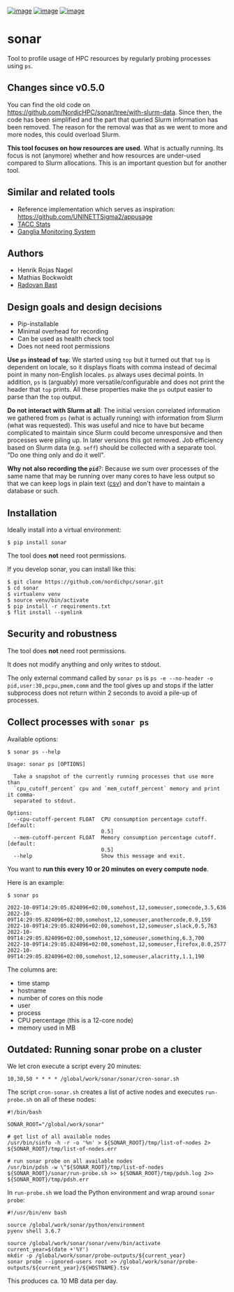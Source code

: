 [![image](https://github.com/NordicHPC/sonar/workflows/Test/badge.svg)](https://github.com/NordicHPC/sonar/actions)
[![image](https://img.shields.io/badge/license-%20GPL--v3.0-blue.svg)](LICENSE)
[![image](https://badge.fury.io/py/sonar.svg)](https://badge.fury.io/py/sonar)


# sonar

Tool to profile usage of HPC resources by regularly probing processes using
`ps`.



## Changes since v0.5.0

You can find the old code on
https://github.com/NordicHPC/sonar/tree/with-slurm-data.  Since then, the code
has been simplified and the part that queried Slurm information has been
removed. The reason for the removal was that as we went to more and more nodes,
this could overload Slurm.

**This tool focuses on how resources are used**. What is actually running.  Its
focus is not (anymore) whether and how resources are under-used compared to
Slurm allocations. This is an important question but for another tool.


## Similar and related tools

- Reference implementation which serves as inspiration:
  <https://github.com/UNINETTSigma2/appusage>
- [TACC Stats](https://github.com/TACC/tacc_stats)
- [Ganglia Monitoring System](http://ganglia.info/)


## Authors

- Henrik Rojas Nagel
- Mathias Bockwoldt
- [Radovan Bast](https://bast.fr)


## Design goals and design decisions

- Pip-installable
- Minimal overhead for recording
- Can be used as health check tool
- Does not need root permissions

**Use `ps` instead of `top`**:
We started using `top` but it turned out that `top` is dependent on locale, so
it displays floats with comma instead of decimal point in many non-English
locales. `ps` always uses decimal points. In addition, `ps` is (arguably) more
versatile/configurable and does not print the header that `top` prints. All
these properties make the `ps` output easier to parse than the `top` output.

**Do not interact with Slurm at all**:
The initial version correlated information we gathered from `ps` (what is
actually running) with information from Slurm (what was requested). This was
useful and nice to have but became complicated to maintain since Slurm could
become unresponsive and then processes were piling up. In later versions this
got removed.  Job efficiency based on Slurm data (e.g. `seff`) should be
collected with a separate tool.  "Do one thing only and do it well".

**Why not also recording the `pid`**?:
Because we sum over processes of the same name that may be running over many
cores to have less output so that we can keep logs in plain text
([csv](https://en.wikipedia.org/wiki/Comma-separated_values)) and don't have to
maintain a database or such.


## Installation

Ideally install into a virtual environment:
```
$ pip install sonar
```

The tool does **not** need root permissions.

If you develop sonar, you can install like this:
```
$ git clone https://github.com/nordichpc/sonar.git
$ cd sonar
$ virtualenv venv
$ source venv/bin/activate
$ pip install -r requirements.txt
$ flit install --symlink
```


## Security and robustness

The tool does **not** need root permissions.

It does not modify anything and only writes to stdout.

The only external command called by `sonar ps` is `ps -e --no-header -o
pid,user:30,pcpu,pmem,comm` and the tool gives up and stops if the latter
subprocess does not return within 2 seconds to avoid a pile-up of processes.


## Collect processes with `sonar ps`

Available options:
```console
$ sonar ps --help

Usage: sonar ps [OPTIONS]

  Take a snapshot of the currently running processes that use more than
  `cpu_cutoff_percent` cpu and `mem_cutoff_percent` memory and print it comma-
  separated to stdout.

Options:
  --cpu-cutoff-percent FLOAT  CPU consumption percentage cutoff.  [default:
                              0.5]
  --mem-cutoff-percent FLOAT  Memory consumption percentage cutoff.  [default:
                              0.5]
  --help                      Show this message and exit.
```

You want to **run this every 10 or 20 minutes on every compute node**.

Here is an example:
```console
$ sonar ps

2022-10-09T14:29:05.824096+02:00,somehost,12,someuser,somecode,3.5,636
2022-10-09T14:29:05.824096+02:00,somehost,12,someuser,anothercode,0.9,159
2022-10-09T14:29:05.824096+02:00,somehost,12,someuser,slack,0.5,763
2022-10-09T14:29:05.824096+02:00,somehost,12,someuser,something,6.3,700
2022-10-09T14:29:05.824096+02:00,somehost,12,someuser,firefox,8.0,2577
2022-10-09T14:29:05.824096+02:00,somehost,12,someuser,alacritty,1.1,190
```

The columns are:
- time stamp
- hostname
- number of cores on this node
- user
- process
- CPU percentage (this is a 12-core node)
- memory used in MB


## Outdated: Running sonar probe on a cluster

We let cron execute a script every 20 minutes:

    10,30,50 * * * * /global/work/sonar/sonar/cron-sonar.sh

The script `cron-sonar.sh` creates a list of active nodes and executes
`run-probe.sh` on all of these nodes:

    #!/bin/bash

    SONAR_ROOT="/global/work/sonar"

    # get list of all available nodes
    /usr/bin/sinfo -h -r -o '%n' > ${SONAR_ROOT}/tmp/list-of-nodes 2> ${SONAR_ROOT}/tmp/list-of-nodes.err

    # run sonar probe on all available nodes
    /usr/bin/pdsh -w \^${SONAR_ROOT}/tmp/list-of-nodes ${SONAR_ROOT}/sonar/run-probe.sh >> ${SONAR_ROOT}/tmp/pdsh.log 2>> ${SONAR_ROOT}/tmp/pdsh.err

In `run-probe.sh` we load the Python environment and wrap around
`sonar probe`:

    #!/usr/bin/env bash

    source /global/work/sonar/python/environment
    pyenv shell 3.6.7

    source /global/work/sonar/sonar/venv/bin/activate
    current_year=$(date +'%Y')
    mkdir -p /global/work/sonar/probe-outputs/${current_year}
    sonar probe --ignored-users root >> /global/work/sonar/probe-outputs/${current_year}/${HOSTNAME}.tsv

This produces ca. 10 MB data per day.

